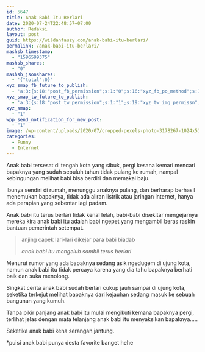 ```yaml
---
id: 5647
title: Anak Babi Itu Berlari
date: 2020-07-24T22:48:57+07:00
author: Redaksi
layout: post
guid: https://wildanfauzy.com/anak-babi-itu-berlari/
permalink: /anak-babi-itu-berlari/
mashsb_timestamp:
  - "1596599375"
mashsb_shares:
  - "0"
mashsb_jsonshares:
  - '{"total":0}'
xyz_smap_fb_future_to_publish:
  - 'a:3:{s:18:"post_fb_permission";s:1:"0";s:16:"xyz_fb_po_method";s:1:"2";s:14:"xyz_fb_message";s:52:"{BLOG_TITLE} - {POST_TITLE}{POST_EXCERPT}{PERMALINK}";}'
xyz_smap_tw_future_to_publish:
  - 'a:3:{s:18:"post_tw_permission";s:1:"1";s:19:"xyz_tw_img_permissn";s:1:"1";s:14:"xyz_tw_message";s:26:"{POST_TITLE} - {PERMALINK}";}'
xyz_smap:
  - "1"
wpp_send_notification_for_new_post:
  - "1"
image: /wp-content/uploads/2020/07/cropped-pexels-photo-3178267-1024x512.jpeg.jpg
categories:
  - Funny
  - Internet
---
```

Anak babi tersesat di tengah kota yang sibuk, pergi kesana kemari mencari bapaknya yang sudah sepuluh tahun tidak pulang ke rumah, nampal kebingungan melihat babi bisa berdiri dan memakai baju.

Ibunya sendiri di rumah, menunggu anaknya pulang, dan berharap berhasil menemukan bapaknya, tidak ada aliran listrik atau jaringan internet, hanya ada perapian yang sebentar lagi padam.

Anak babi itu terus berlari tidak kenal lelah, babi-babi disekitar mengejarnya mereka kira anak babi itu adalah babi ngepet yang mengambil beras raskin bantuan pemerintah setempat.

<blockquote class="wp-block-quote">
  <p>
    anjing capek lari-lari dikejar para babi biadab
  </p>
  
  <cite>anak babi itu mengeluh sambil terus berlari</cite>
</blockquote>

Menurut rumor yang ada bapaknya sedang asik ngedugem di ujung kota, namun anak babi itu tidak percaya karena yang dia tahu bapaknya berhati baik dan suka menolong.

Singkat cerita anak babi sudah berlari cukup jauh sampai di ujung kota, seketika terkejut melihat bapaknya dari kejauhan sedang masuk ke sebuah bangunan yang kumuh.

Tanpa pikir panjang anak babi itu mulai mengikuti kemana bapaknya pergi, terlihat jelas dengan mata telanjang anak babi itu menyaksikan bapaknya…..

Seketika anak babi kena serangan jantung.

*puisi anak babi punya desta favorite banget hehe